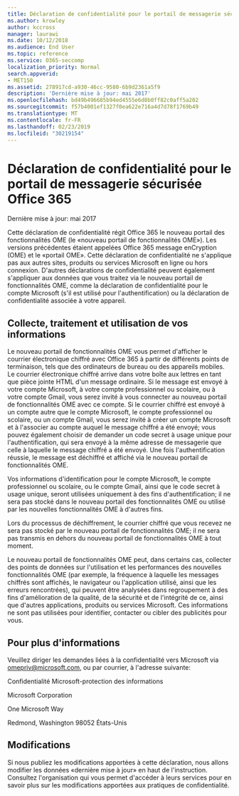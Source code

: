 ```yaml
---
title: Déclaration de confidentialité pour le portail de messagerie sécurisée Office 365
ms.author: krowley
author: kccross
manager: laurawi
ms.date: 10/12/2018
ms.audience: End User
ms.topic: reference
ms.service: O365-seccomp
localization_priority: Normal
search.appverid:
- MET150
ms.assetid: 278917cd-a930-46cc-9580-6b9d2361a5f9
description: 'Dernière mise à jour: mai 2017'
ms.openlocfilehash: bd49b496685b94ed4555e6d8b0ff82c0aff5a202
ms.sourcegitcommit: f57b4001ef1327f0ea622e716a4d7d78f1769b49
ms.translationtype: MT
ms.contentlocale: fr-FR
ms.lasthandoff: 02/23/2019
ms.locfileid: "30219154"
---
```

# <a name="privacy-statement-for-office-365-secure-email-portal"></a>Déclaration de confidentialité pour le portail de messagerie sécurisée Office 365

Dernière mise à jour: mai 2017
  
Cette déclaration de confidentialité régit Office 365 le nouveau portail des fonctionnalités OME (le «nouveau portail de fonctionnalités OME»). Les versions précédentes étaient appelées Office 365 message enCryption (OME) et le «portail OME». Cette déclaration de confidentialité ne s'applique pas aux autres sites, produits ou services Microsoft en ligne ou hors connexion. D'autres déclarations de confidentialité peuvent également s'appliquer aux données que vous traitez via le nouveau portail de fonctionnalités OME, comme la déclaration de confidentialité pour le compte Microsoft (s'il est utilisé pour l'authentification) ou la déclaration de confidentialité associée à votre appareil.
  
## <a name="collection-processing-and-use-of-your-information"></a>Collecte, traitement et utilisation de vos informations

Le nouveau portail de fonctionnalités OME vous permet d'afficher le courrier électronique chiffré avec Office 365 à partir de différents points de terminaison, tels que des ordinateurs de bureau ou des appareils mobiles. Le courrier électronique chiffré arrive dans votre boîte aux lettres en tant que pièce jointe HTML d'un message ordinaire. Si le message est envoyé à votre compte Microsoft, à votre compte professionnel ou scolaire, ou à votre compte Gmail, vous serez invité à vous connecter au nouveau portail de fonctionnalités OME avec ce compte. Si le courrier chiffré est envoyé à un compte autre que le compte Microsoft, le compte professionnel ou scolaire, ou un compte Gmail, vous serez invité à créer un compte Microsoft et à l'associer au compte auquel le message chiffré a été envoyé; vous pouvez également choisir de demander un code secret à usage unique pour l'authentification, qui sera envoyé à la même adresse de messagerie que celle à laquelle le message chiffré a été envoyé. Une fois l'authentification réussie, le message est déchiffré et affiché via le nouveau portail de fonctionnalités OME.
  
Vos informations d'identification pour le compte Microsoft, le compte professionnel ou scolaire, ou le compte Gmail, ainsi que le code secret à usage unique, seront utilisées uniquement à des fins d'authentification; il ne sera pas stocké dans le nouveau portail des fonctionnalités OME ou utilisé par les nouvelles fonctionnalités OME à d'autres fins.
  
Lors du processus de déchiffrement, le courrier chiffré que vous recevez ne sera pas stocké par le nouveau portail de fonctionnalités OME; il ne sera pas transmis en dehors du nouveau portail de fonctionnalités OME à tout moment.
  
Le nouveau portail de fonctionnalités OME peut, dans certains cas, collecter des points de données sur l'utilisation et les performances des nouvelles fonctionnalités OME (par exemple, la fréquence à laquelle les messages chiffrés sont affichés, le navigateur ou l'application utilisé, ainsi que les erreurs rencontrées), qui peuvent être analysées dans regroupement à des fins d'amélioration de la qualité, de la sécurité et de l'intégrité de ce, ainsi que d'autres applications, produits ou services Microsoft. Ces informations ne sont pas utilisées pour identifier, contacter ou cibler des publicités pour vous.
  
## <a name="for-more-information"></a>Pour plus d'informations

Veuillez diriger les demandes liées à la confidentialité vers Microsoft via [omepriv@microsoft.com](mailto:omepriv@microsoft.com), ou par courrier, à l'adresse suivante:
  
Confidentialité Microsoft-protection des informations
  
Microsoft Corporation
  
One Microsoft Way
  
Redmond, Washington 98052 États-Unis
  
## <a name="changes"></a>Modifications

Si nous publiez les modifications apportées à cette déclaration, nous allons modifier les données «dernière mise à jour» en haut de l'instruction. Consultez l'organisation qui vous permet d'accéder à leurs services pour en savoir plus sur les modifications apportées aux pratiques de confidentialité.
  

